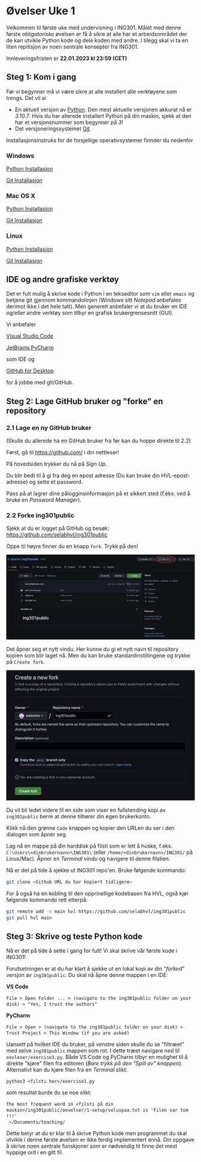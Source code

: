 # Øvelser Uke 1

Velkommen til første uke med undervisning i ING301.
Målet med denne første _obligatoriske_ øvelsen er få å sikre at alle har et arbeidsområdet der de kan utvikle Python kode og dele koden med andre.
I tilegg skal vi ta en liten repitisjon av noen sentrale konsepter fra ING301.

Innleveringsfristen er **22.01.2023 kl 23:59 (CET)**

## Steg 1: Kom i gang

Før vi begynner må vi være sikre at alle installert alle verktøyene som trengs. Det vil si
- En aktuell versjon av [Python](https://www.python.org/). Den mest aktuelle versjonen akkurat nå er _3.10.7_. Hvis du har allerede installert Python på din maskin, sjekk at den har et versjonsnummer som begynner på _3_!
- Det versjoneringssystemet [Git](https://git-scm.com/). 

Installasjonsinstruks for de forsjellige operativsystemer finnder du nedenfor

### Windows

[Python Installasjon](../../uke1-introduksjon/install_python_windows.md)

[Git Installasjon](../../uke1-introduksjon/install_git_windows.md)

### Mac OS X

[Python Installasjon](../../uke1-introduksjon/install_python_mac.md)

[Git Installasjon](../../uke1-introduksjon/install_git_mac.md)

### Linux

[Python Installasjon](../../uke1-introduksjon/install_python_linux.md)

[Git Installasjon](../../uke1-introduksjon/install_git_linux.md)

## IDE og andre grafiske verktøy

Det er fult mulig å skrive kode i Python i en tekseditor som `vim` eller `emacs` og betjene git gjennom kommandolinjen (Windows sitt _Notepad_ anbefales derimot ikke i det hele tatt). 
Men generelt anbefaler vi at du bruker en IDE og/eller andre verktøy som tilbyr en grafisk brukergrensesnitt (GUI).

Vi anbefaler

[Visual Studio Code](https://code.visualstudio.com/)

[JetBrains PyCharm](https://www.jetbrains.com/pycharm/)

som IDE og

[GitHub for Desktop](https://desktop.github.com/)

for å jobbe med git/GitHub.


## Steg 2: Lage GitHub bruker og "forke" en repository

### 2.1 Lage en ny GitHub bruker
(Skulle du allerede ha en GitHub bruker fra før kan du hoppe direkte til 2.2)

Først, gå til https://github.com/ i din nettleser!

På hovedsiden trykker du nå på _Sign Up_.

Du blir bedt til å gi fra deg en epost adresse (Du kan bruke din HVL-epost-adresse) og sette et password.

Pass på at lagrer dine pålogginsinformasjon på et sikkert sted (f.eks. ved å bruke en _Password Manager_).

### 2.2 Forke ing301public

Sjekk at du er logget på GitHub og besøk: https://github.com/selabhvl/ing301public

Oppe til høyre finner du en knapp `Fork`. Trykk på den!

![Forke en Repository på Github Skjermbilde](../../ressurser/images/github-forking.jpg)

Det åpner seg et nytt vindu. Her kunne du gi et nytt navn til repository kopien som blir laget nå. Men du kan bruke standardinstillingene og trykke på `Create fork`.

![Create Fork Skjermbilde](../../ressurser/images/github-fork-create.jpg)

Du vil bli ledet videre til en side som viser en fullstending kopi av `ing301public` berre at denne tilhører din egen brukerkonto.

Klikk nå den grønne `Code` knappen og kopier den URLen du ser i den dialogen som åpner seg.

Lag nå en mappe på din harddisk på filsti som er lett å huske, f.eks. `C:\Users\<dinbrukernavn>\ING301\` (eller `/home/<dinbrukernavn>/ING301/` på Linux/Mac). 
Åpner en _Terminal vindu_ og navigere til denne filstien.

Nå er det på tide å sjekke ut ING301 repo'en. Bruke følgende kommando:
```bash
git clone <Github URL du har kopiert tidligere>
```

For å også ha en kobling til den opprinellige kodebasen fra HVL, også kjør følgende kommando rett etterpå:

```bash
git remote add -m main hvl https://github.com/selabhvl/ing301public
git pull hvl main
```

## Steg 3: Skrive og teste Python kode

Nå er det på tide å sette i gang for fult! Vi skal skrive vår første kode i ING301!

Forutsetningen er at du har klart å sjekke ut en lokal kopi av din "_forked_" versjon av `ing301public`. Du skal nå åpne denne mappen i en IDE:

**VS Code**
```
File > Open Folder ... > (navigate to the ing301public folder on your disk) > "Yes, I trust the authors"
```

**PyCharm**
```
File > Open > (navigate to the ing301public folder on your disk) > Trust Project > This Window (if you are asked)
```

Uansett på hvilket IDE du bruker, på venstre siden skulle du se "filtræet" med selve `ing301public` mappen som rot. 
I dette træet navigare ned til `oevleser/exercise1.py`. 
Både VS Code og PyCharm tilbyr en mulighet til å direkte "kjøre" filen fra editoren (_Bare trykk på den "Spill av" knappen_).
Alternativt kan du kjøre filen fra en _Terminal_ slikt:
```
python3 <filsti her>/exercise1.py
```

som resultat burde du se noe slikt:
```
The most frequent word in <filsti på din maskin>/ing301public/oevelser/1-setup/voluspaa.txt is 'Filen var tom !!!'
 ~/Documents/teaching/
```

Dette betyr at du er klar til å skrive Python kode men programmet du skal utvikle i denne første øvelsen er ikke ferdig implementert ennå.
Din oppgave å skrive noen sentrale funskjoner som er nødvendig til finne det mest hyppige ord i en gitt fil.